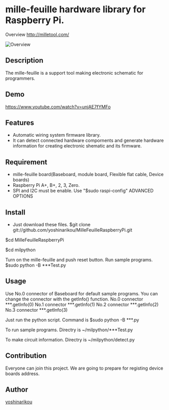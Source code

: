 mille-feuille hardware library for Raspberry Pi.
====
Overview
http://milletool.com/

![Overview](http://milletool.com/img/HardAll.jpg)


## Description
The mille-feuille is a support tool making electronic schematic for programmers.

## Demo
https://www.youtube.com/watch?v=unjAE7fYMFo

## Features
- Automatic wiring system firmware library.
- It can detect connected hardware compornents and generate hardware information for creating electronic shematic and its firmware.

## Requirement
- mille-feuille board(Baseboard, module board, Flexible flat cable, Device boards)
- Raspberry Pi A+, B+, 2, 3, Zero.
- SPI and I2C must be enable. Use "$sudo raspi-config" ADVANCED OPTIONS

## Install
- Just download these files. 
$git clone git://github.com/yoshinarikou/MilleFeuilleRaspberryPi.git

$cd MilleFeuilleRaspberryPi

$cd milpython

Turn on the mille-feuille and push reset button.
Run sample programs.
$sudo python -B ***Test.py

## Usage
Use No.0 connector of Baseboard for default sample programs.
You can change the connector with the getInfo() function.
No.0 connector ***.getInfo(0) 
No.1 connector ***.getInfo(1)
No.2 connector ***.getInfo(2)
No.3 connector ***.getInfo(3)


Just run the python script.
Command is $sudo python -B ***.py

To run sample programs.
Directry is ~/milpython/***Test.py

To make circuit information. 
Directry is ~/milpython/detect.py 

## Contribution
Everyone can join this project.
We are going to prepare for registing device boards address.

## Author

[yoshinarikou](https://github.com/yoshinarikou)
